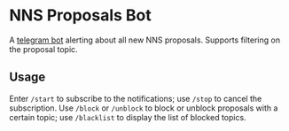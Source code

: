 NNS Proposals Bot
=================

A [telegram bot](https://t.me/NNSProposalsBot) alerting about all new NNS proposals.
Supports filtering on the proposal topic.

## Usage

Enter `/start` to subscribe to the notifications; use `/stop` to cancel the subscription.
Use `/block` or `/unblock` to block or unblock proposals with a certain topic; use `/blacklist` to display the list of blocked topics.

